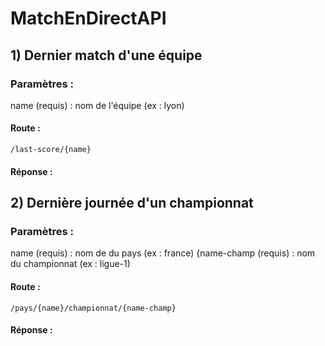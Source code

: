 # MatchEnDirectAPI

## 1) Dernier match d'une équipe

### Paramètres :

name (requis) : nom de l'équipe (ex : lyon)

#### Route :

```
/last-score/{name}
```

#### Réponse :


## 2) Dernière journée d'un championnat

### Paramètres :

name (requis) : nom de du pays (ex : france)
{name-champ (requis) : nom du championnat (ex : ligue-1)

#### Route :

```
/pays/{name}/championnat/{name-champ}
```

#### Réponse :

